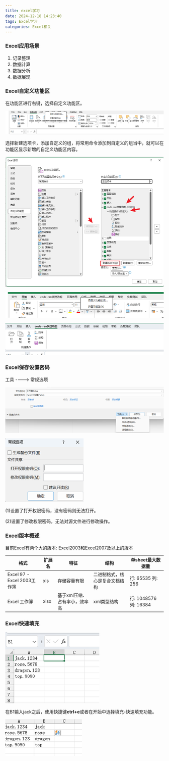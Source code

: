 ```yaml
---
title: excel学习
date: 2024-12-18 14:23:40
tags: Excel学习
categories: Excel相关
---
```


### Excel应用场景

1. 记录整理
2. 数据计算
3. 数据分析
4. 数据展现

### Excel自定义功能区

在功能区进行右键，选择自定义功能区。

![image-20241218145544837](excel学习/image-20241218145544837.png)

选择新建选项卡，添加自定义的组，将常用命令添加到自定义的组当中，就可以在功能区显示新增的自定义功能区内容。

![image-20241218145506227](excel学习/image-20241218145506227.png)

![image-20241218145515815](excel学习/image-20241218145515815.png)

![image-20241218145624161](excel学习/image-20241218145624161.png)

### Excel保存设置密码

工具 ----> 常规选项

![image-20241218150513297](excel学习/image-20241218150513297.png)

![image-20241218150558755](excel学习/image-20241218150558755.png)

(1)设置了打开权限密码，没有密码则无法打开。

(2)设置了修改权限密码，无法对源文件进行修改操作。

### Excel版本概述

目前Excel有两个大的版本: Excel2003和Excel2007及以上的版本

| 格式                        | 扩展名 | 特征                          | 结构                           | 单sheet最大数据量     |
| --------------------------- | ------ | ----------------------------- | ------------------------------ | --------------------- |
| Excel 97 - Excel 2003工作簿 | xls    | 存储容量有限                  | 二进制格式，核心是复合文档结构 | 行: 65535 列: 256     |
| Excel 工作簿                | xlsx   | 基于xml压缩、占有率小，效率高 | xml类型结构                    | 行: 1048576 列: 16384 |

### Excel快速填充

![image-20241218170415402](excel学习/image-20241218170415402.png)

在B1输入jack之后，使用快捷键**ctrl+e**或者在开始中选择填充-快速填充功能。

![image-20241218172210431](excel学习/image-20241218172210431.png)
